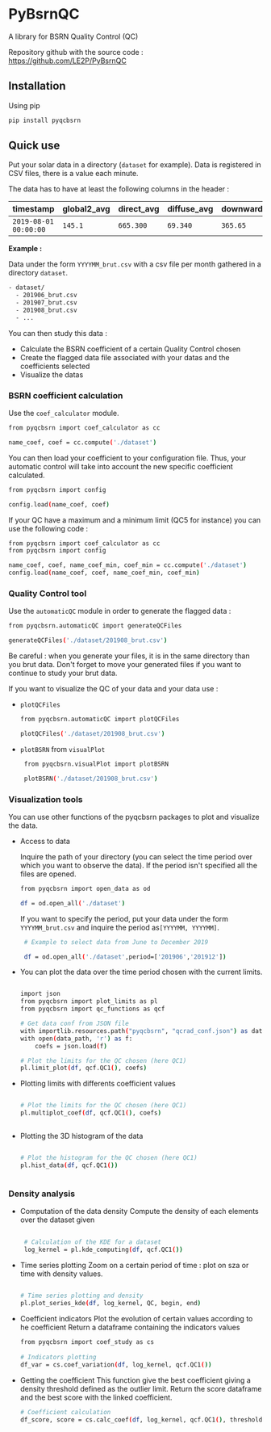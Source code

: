 # PyBsrnQC
A library for BSRN Quality Control (QC)

Repository github with the source code : https://github.com/LE2P/PyBsrnQC

## Installation 

Using pip 

```sh
pip install pyqcbsrn
```
## Quick use

Put your solar data in a directory (`dataset` for example). Data is registered in CSV files, there is a value each minute.

The data has to have at least the following columns in the header :
 
 | timestamp | global2_avg | direct_avg | diffuse_avg | downward_avg | temperature 
| :---     | :---        | :---     | :---        | :---     | :---        |
|  `2019-08-01 00:00:00` | `145.1` | `665.300` | `69.340` | `365.65` | `25` | 
  

__Example :__

Data under the form `YYYYMM_brut.csv` with a csv file per month gathered in a directory `dataset`.
```sh
- dataset/
  - 201906_brut.csv
  - 201907_brut.csv
  - 201908_brut.csv
  - ...
  ```

  
You can then study this data : 
  
- Calculate the BSRN coefficient of a certain Quality Control chosen 
- Create the flagged data file associated with your datas and the coefficients selected
- Visualize the datas 
 
 ### BSRN coefficient calculation 
 
  Use the `coef_calculator` module. 
  
  ```sh
  from pyqcbsrn import coef_calculator as cc 
  
  name_coef, coef = cc.compute('./dataset')
  ```
  
  You can then load your coefficient to your configuration file. Thus, your automatic control will take into account the new specific coefficient calculated.
  
  ```sh
  from pyqcbsrn import config
  
  config.load(name_coef, coef)
  ```
  If your QC have a maximum and a minimum limit (QC5 for instance) you can use the following code : 
  
  ```sh
  from pyqcbsrn import coef_calculator as cc 
  from pyqcbsrn import config
  
  name_coef, coef, name_coef_min, coef_min = cc.compute('./dataset')
  config.load(name_coef, coef, name_coef_min, coef_min)
  ```
  
  ### Quality Control tool
 
  Use the `automaticQC` module in order to generate the flagged data : 
  
  ```sh
  from pyqcbsrn.automaticQC import generateQCFiles
  
generateQCFiles('./dataset/201908_brut.csv')
  ```
  Be careful : when you generate your files, it is in the same directory than you brut data. Don't forget to move your generated files if you want to continue to study your brut data.
  
  If you want to visualize the QC of your data and your data use : 
  - `plotQCFiles`  
     
    ```sh
    from pyqcbsrn.automaticQC import plotQCFiles

    plotQCFiles('./dataset/201908_brut.csv')
      ```
  - `plotBSRN` from `visualPlot`
     ```sh
      from pyqcbsrn.visualPlot import plotBSRN

      plotBSRN('./dataset/201908_brut.csv')
     ```

  ### Visualization tools 
  
  You can use other functions of the pyqcbsrn packages to plot and visualize the data.
  
  * Access to data 

    Inquire the path of your directory (you can select the time period over which you want to observe the data). If the period isn't specified all the files are opened.

    ```sh
    from pyqcbsrn import open_data as od

    df = od.open_all('./dataset')
    ```
     If you want to specify the period, put your data under the form `YYYYMM_brut.csv` and inquire the period as`[YYYYMM, YYYYMM]`. 

     ```sh
      # Example to select data from June to December 2019

      df = od.open_all('./dataset',period=['201906','201912'])
     ```

  * You can plot the data over the time period chosen with the current limits.


    ```sh

    import json 
    from pyqcbsrn import plot_limits as pl
    from pyqcbsrn import qc_functions as qcf

    # Get data conf from JSON file
    with importlib.resources.path("pyqcbsrn", "qcrad_conf.json") as data_path:
    with open(data_path, 'r') as f:
        coefs = json.load(f)

    # Plot the limits for the QC chosen (here QC1)
    pl.limit_plot(df, qcf.QC1(), coefs)

    ```
* Plotting limits with differents coefficient values

  ```sh
  
  # Plot the limits for the QC chosen (here QC1)
  pl.multiplot_coef(df, qcf.QC1(), coefs)
 
  ```

* Plotting the 3D histogram of the data 

  ```sh
  
  # Plot the histogram for the QC chosen (here QC1)
  pl.hist_data(df, qcf.QC1())
 
  ```
  
 ### Density analysis
  
 * Computation of the data density 
   Compute the density of each elements over the dataset given
   ```sh
  
    # Calculation of the KDE for a dataset
    log_kernel = pl.kde_computing(df, qcf.QC1())

    ```
  
 * Time series plotting
   Zoom on a certain period of time : plot on sza or time with density values.
    
   ```sh
  
   # Time series plotting and density
   pl.plot_series_kde(df, log_kernel, QC, begin, end)
   ```
    
 * Coefficient indicators 
   Plot the evolution of certain values according to he coefficient 
   Return a dataframe containing the indicators values
    
   ```sh
   from pyqcbsrn import coef_study as cs
    
   # Indicators plotting
   df_var = cs.coef_variation(df, log_kernel, qcf.QC1())
   ```
    
 * Getting the coefficient 
   This function give the best coefficient giving a density threshold defined as the outlier limit.
   Return the score dataframe and the best score with the linked coefficient.
    
   ```sh
   # Coefficient calculation
   df_score, score = cs.calc_coef(df, log_kernel, qcf.QC1(), threshold=-15)
   ```
